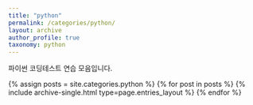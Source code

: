 ```yaml
---
title: "python"
permalink: /categories/python/
layout: archive
author_profile: true
taxonomy: python
---
```


파이썬 코딩테스트 연습 모음입니다.

{% assign posts = site.categories.python %}
{% for post in posts %} {% include archive-single.html type=page.entries_layout %} {% endfor %}
